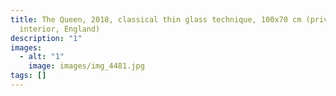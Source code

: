 ```yaml
---
title: The Queen, 2018, classical thin glass technique, 100x70 cm (private
  interior, England)
description: "1"
images:
  - alt: "1"
    image: images/img_4481.jpg
tags: []
---
```

